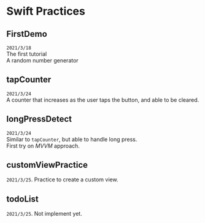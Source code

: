 # Swift Practices

## FirstDemo
`2021/3/18`  
The first tutorial  
A random number generator  

## tapCounter
`2021/3/24`  
A counter that increases as the user taps the button, and able to be cleared.  

## longPressDetect
`2021/3/24`  
Similar to `tapCounter`, but able to handle long press.  
First try on *MVVM* approach.  

## customViewPractice
`2021/3/25`. 
Practice to create a custom view. 

## todoList
`2021/3/25`. 
Not implement yet. 
